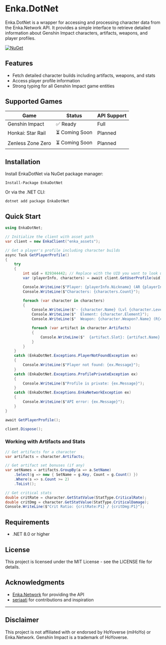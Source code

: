 ﻿# Enka.DotNet

Enka.DotNet is a wrapper for accessing and processing character data from the Enka.Network API. It provides a simple interface to retrieve detailed information about Genshin Impact characters, artifacts, weapons, and player profiles.

[![NuGet](https://img.shields.io/nuget/v/EnkaDotNet.svg)](https://www.nuget.org/packages/EnkaDotNet/)

## Features

- Fetch detailed character builds including artifacts, weapons, and stats
- Access player profile information
- Strong typing for all Genshin Impact game entities

## Supported Games

| Game              | Status         | API Support |
| ----------------- | -------------- | ----------- |
| Genshin Impact    | ✅ Ready       | Full        |
| Honkai: Star Rail | ⏳ Coming Soon | Planned     |
| Zenless Zone Zero | ⏳ Coming Soon | Planned     |

## Installation

Install EnkaDotNet via NuGet package manager:

```
Install-Package EnkaDotNet
```

Or via the .NET CLI:

```
dotnet add package EnkaDotNet
```

## Quick Start

```csharp
using EnkaDotNet;

// Initialize the client with asset path
var client = new EnkaClient("enka_assets");

// Get a player's profile including character builds
async Task GetPlayerProfile()
{
    try
    {
        int uid = 829344442; // Replace with the UID you want to look up
        var (playerInfo, characters) = await client.GetUserProfile(uid);

        Console.WriteLine($"Player: {playerInfo.Nickname} (AR {playerInfo.Level})");
        Console.WriteLine($"Characters: {characters.Count}");

        foreach (var character in characters)
        {
            Console.WriteLine($"- {character.Name} (Lvl {character.Level})");
            Console.WriteLine($"  Element: {character.Element}");
            Console.WriteLine($"  Weapon: {character.Weapon?.Name} (R{character.Weapon?.Refinement})");

            foreach (var artifact in character.Artifacts)
            {
                Console.WriteLine($"  {artifact.Slot}: {artifact.Name} - {artifact.MainStat}");
            }
        }
    }
    catch (EnkaDotNet.Exceptions.PlayerNotFoundException ex)
    {
        Console.WriteLine($"Player not found: {ex.Message}");
    }
    catch (EnkaDotNet.Exceptions.ProfilePrivateException ex)
    {
        Console.WriteLine($"Profile is private: {ex.Message}");
    }
    catch (EnkaDotNet.Exceptions.EnkaNetworkException ex)
    {
        Console.WriteLine($"API error: {ex.Message}");
    }
}

await GetPlayerProfile();

client.Dispose();
```

### Working with Artifacts and Stats

```csharp
// Get artifacts for a character
var artifacts = character.Artifacts;

// Get artifact set bonuses (if any)
var setNames = artifacts.GroupBy(a => a.SetName)
    .Select(g => new { SetName = g.Key, Count = g.Count() })
    .Where(s => s.Count >= 2)
    .ToList();

// Get critical stats
double critRate = character.GetStatValue(StatType.CriticalRate);
double critDmg = character.GetStatValue(StatType.CriticalDamage);
Console.WriteLine($"Crit Ratio: {critRate:P1} / {critDmg:P1}");
```

## Requirements

- .NET 8.0 or higher

## License

This project is licensed under the MIT License - see the LICENSE file for details.

## Acknowledgments

- [Enka.Network](https://enka.network/) for providing the API
- [seriaati](https://github.com/seriaati) for contributions and inspiration

---

## Disclaimer

This project is not affiliated with or endorsed by HoYoverse (miHoYo) or Enka.Network. Genshin Impact is a trademark of HoYoverse.
